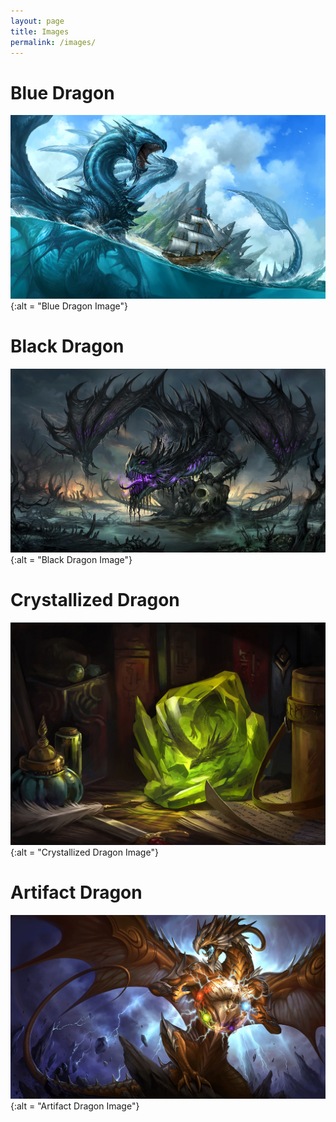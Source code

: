 ```yaml
---
layout: page
title: Images
permalink: /images/
---
```


# Blue Dragon

![First Post](/images/blue_dragon.jpg "Blue Dragon"){:alt = "Blue Dragon Image"}

# Black Dragon

![Second Post](/images/black_dragon.jpg "Black Dragon"){:alt = "Black Dragon Image"}

# Crystallized Dragon

![Third Post](/images/crystallized_dragon.jpg "Crystallized Dragon"){:alt = "Crystallized Dragon Image"}

# Artifact Dragon

![Fourth Post](/images/artifact_dragon.jpg "Artifact Dragon"){:alt = "Artifact Dragon Image"}